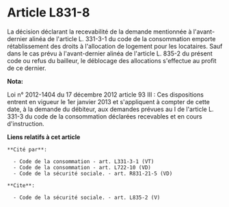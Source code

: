# Article L831-8

La décision déclarant la recevabilité de la demande mentionnée à l'avant-dernier alinéa de l'article L. 331-3-1 du code de la
consommation emporte rétablissement des droits à l'allocation de logement pour les locataires. Sauf dans le cas prévu à
l'avant-dernier alinéa de l'article L. 835-2 du présent code ou refus du bailleur, le déblocage des allocations s'effectue au
profit de ce dernier.

**Nota:**

Loi n° 2012-1404 du 17 décembre 2012 article 93 III : Ces dispositions entrent en vigueur le 1er janvier 2013 et s'appliquent
à  compter de cette date, à la demande du débiteur, aux demandes prévues au I de l'article L. 331-3 du code de la
consommation déclarées recevables et en cours d'instruction.

**Liens relatifs à cet article**

	**Cité par**:

	  - Code de la consommation - art. L331-3-1 (VT)
	  - Code de la consommation - art. L722-10 (VD)
	  - Code de la sécurité sociale. - art. R831-21-5 (VD)

	**Cite**:

	  - Code de la sécurité sociale. - art. L835-2 (V)
